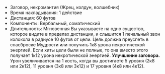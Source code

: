 * Заговор, некромантия (Жрец, колдун, волшебник) 
* Время накладывания: 1 действие 
* Дистанция: 60 футов 
* Компоненты: Вербальный, соматический 
* Длительность: Мгновенная Вы указываете на одно существо, которое видите в пределах дистанции, и слышится 1 печальный звон колокола в радиусе 10 футов от цели. Цель должна преуспеть в спасброске Мудрости или получить 1к8 урона некротической энергией. Если хиты цели были не полные, то она вместо этого получает 1к12 урона некротической энергией. 
**Улучшение заговора.** Урон увеличивается на 1 кость, когда вы достигаете 5 уровня (2к8 или 2к12), 11 уровня (3к8 или 3к12) и 17 уровня (4к8 или 4к12).